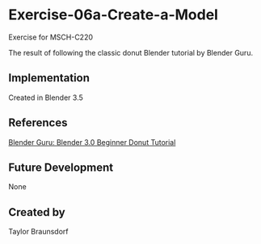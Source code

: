 
# Exercise-06a-Create-a-Model

Exercise for MSCH-C220

The result of following the classic donut Blender tutorial by Blender Guru.

## Implementation

Created in Blender 3.5

## References

[Blender Guru: Blender 3.0 Beginner Donut Tutorial](https://www.youtube.com/watch?v=nIoXOplUvAw&list=PLjEaoINr3zgFX8ZsChQVQsuDSjEqdWMAD)

## Future Development

None

## Created by 

Taylor Braunsdorf
